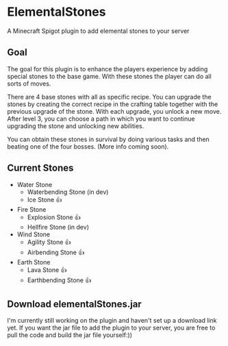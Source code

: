 # ElementalStones
A Minecraft Spigot plugin to add elemental stones to your server

## Goal
The goal for this plugin is to enhance the players experience by adding special stones to the base game.
With these stones the player can do all sorts of moves.

There are 4 base stones with all as specific recipe. You can upgrade the stones by creating the correct recipe in the crafting table together with the previous upgrade of the stone.
With each upgrade, you unlock a new move.
After level 3, you can choose a path in which you want to continue upgrading the stone and unlocking new abilities.

You can obtain these stones in survival by doing various tasks and then beating one of the four bosses. (More info coming soon).

## Current Stones
* Water Stone
    * Waterbending Stone (in dev)
    * Ice Stone 👍
* Fire Stone
    * Explosion Stone 👍
    * Hellfire Stone (in dev)
* Wind Stone
    * Agility Stone 👍
    * Airbending Stone 👍
* Earth Stone
    * Lava Stone 👍
    * Earthbending Stone 👍


## Download elementalStones.jar
I'm currently still working on the plugin and haven't set up a download link yet.
If you want the jar file to add the plugin to your server, you are free to pull the code and build the jar file yourself:))
